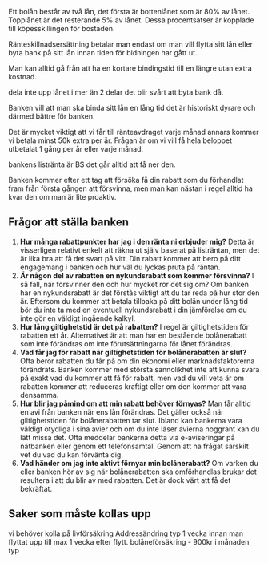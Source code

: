 Ett bolån består av två lån, det första är bottenlånet som är 80% av lånet. Topplånet är det resterande 5% av lånet. Dessa procentsatser är kopplade till köpesskillingen för bostaden. 

Ränteskillnadsersättning betalar man endast om man vill flytta sitt lån eller byta bank på sitt lån innan tiden för bidningen har gått ut.

Man kan alltid gå från att ha en kortare bindingstid till en längre utan extra kostnad.

dela inte upp lånet i mer än 2 delar det blir svårt att byta bank då.

Banken vill att man ska binda sitt lån en lång tid det är historiskt dyrare och därmed bättre för banken.

Det är mycket viktigt att vi får till ränteavdraget varje månad annars kommer vi betala minst 50k extra per år. Frågan är om vi vill få hela beloppet utbetalat 1 gång per år eller varje månad. 


bankens listränta är BS det går alltid att få ner den. 

Banken kommer efter ett tag att försöka få din rabatt som du förhandlat fram från första gången att försvinna, men man kan nästan i regel alltid ha kvar den om man är lite proaktiv.

## Frågor att ställa banken
1.  **Hur många rabattpunkter har jag i den ränta ni erbjuder mig?** Detta är visserligen relativt enkelt att räkna ut själv baserat på listräntan, men det är lika bra att få det svart på vitt. Din rabatt kommer att bero på ditt engagemang i banken och hur väl du lyckas pruta på räntan.
2.  **Är någon del av rabatten en nykundsrabatt som kommer försvinna?** I så fall, när försvinner den och hur mycket rör det sig om? Om banken har en nykundsrabatt är det förstås viktigt att du tar reda på hur stor den är. Eftersom du kommer att betala tillbaka på ditt bolån under lång tid bör du inte ta med en eventuell nykundsrabatt i din jämförelse om du inte gör en väldigt ingående kalkyl.
3.  **Hur lång giltighetstid är det på rabatten?** I regel är giltighetstiden för rabatten ett år. Alternativet är att man har en bestående bolånerabatt som inte förändras om inte förutsättningarna för lånet förändras.
4.  **Vad får jag för rabatt när giltighetstiden för bolånerabatten är slut?** Ofta beror rabatten du får på om din ekonomi eller marknadsfaktorerna förändrats. Banken kommer med största sannolikhet inte att kunna svara på exakt vad du kommer att få för rabatt, men vad du vill veta är om rabatten kommer att reduceras kraftigt eller om den kommer att vara densamma.
5.  **Hur blir jag påmind om att min rabatt behöver förnyas?** Man får alltid en avi från banken när ens lån förändras. Det gäller också när giltighetstiden för bolånerabatten tar slut. Ibland kan bankerna vara väldigt otydliga i sina avier och om du inte läser avierna noggrant kan du lätt missa det. Ofta meddelar bankerna detta via e-aviseringar på nätbanken eller genom ett telefonsamtal. Genom att ha frågat särskilt vet du vad du kan förvänta dig.
6.  **Vad händer om jag inte aktivt förnyar min bolånerabatt?** Om varken du eller banken hör av sig när bolånerabatten ska omförhandlas brukar det resultera i att du blir av med rabatten. Det är dock värt att få det bekräftat.
## Saker som måste kollas upp

vi behöver kolla på livförsäkring
Addressändring typ 1 vecka innan man flyttat upp till max 1 vecka efter flytt. 
bolåneförsäkring - 900kr i månaden typ 
